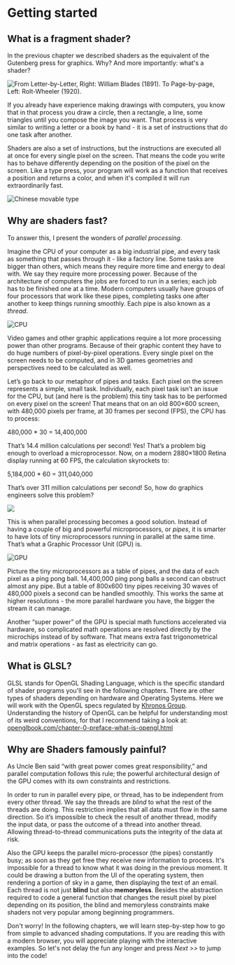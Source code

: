 # Getting started
## What is a fragment shader?

In the previous chapter we described shaders as the equivalent of the Gutenberg press for graphics. Why? And more importantly: what's a shader?

![From Letter-by-Letter, Right: William Blades (1891). To Page-by-page, Left: Rolt-Wheeler (1920).](print.png)

If you already have experience making drawings with computers, you know that in that process you draw a circle, then a rectangle, a line, some triangles until you compose the image you want. That process is very similar to writing a letter or a book by hand - it is a set of instructions that do one task after another.

Shaders are also a set of instructions, but the instructions are executed all at once for every single pixel on the screen. That means the code you write has to behave differently depending on the position of the pixel on the screen. Like a type press, your program will work as a function that receives a position and returns a color, and when it's compiled it will run extraordinarily fast.

![Chinese movable type](typepress.jpg)

## Why are shaders fast?

To answer this, I present the wonders of *parallel processing*.

Imagine the CPU of your computer as a big industrial pipe, and every task as something that passes through it - like a factory line. Some tasks are bigger than others, which means they require more time and energy to deal with. We say they require more processing power. Because of the architecture of computers the jobs are forced to run in a series; each job has to be finished one at a time. Modern computers usually have groups of four processors that work like these pipes, completing tasks one after another to keep things running smoothly. Each pipe is also known as a *thread*.

![CPU](00.jpeg)

Video games and other graphic applications require a lot more processing power than other programs. Because of their graphic content they have to do huge numbers of pixel-by-pixel operations. Every single pixel on the screen needs to be computed, and in 3D games geometries and perspectives need to be calculated as well.

Let’s go back to our metaphor of pipes and tasks. Each pixel on the screen represents a simple, small task. Individually, each pixel task isn’t an issue for the CPU, but (and here is the problem) this tiny task has to be performed on every pixel on the screen! That means that on an old 800×600 screen, with 480,000 pixels per frame, at 30 frames per second (FPS), the CPU has to process:

480,000 * 30 = 14,400,000

That’s 14.4 million calculations per second! Yes! That’s a problem big enough to overload a microprocessor.
Now, on a modern 2880×1800 Retina display running at 60 FPS, the calculation skyrockets to:

5,184,000 * 60 = 311,040,000

That’s over 311 million calculations per second! So, how do graphics engineers solve this problem?

![](03.jpeg)

This is when parallel processing becomes a good solution. Instead of having a couple of big and powerful microprocessors, or *pipes*, it is smarter to have lots of tiny microprocessors running in parallel at the same time. That’s what a Graphic Processor Unit (GPU) is.

![GPU](04.jpeg)

Picture the tiny microprocessors as a table of pipes, and the data of each pixel as a ping pong ball. 14,400,000 ping pong balls a second can obstruct almost any pipe. But a table of 800x600 tiny pipes receiving 30 waves of 480,000 pixels a second can be handled smoothly. This works the same at higher resolutions - the more parallel hardware you have, the bigger the stream it can manage.

Another “super power” of the GPU is special math functions accelerated via hardware, so complicated math operations are resolved directly by the microchips instead of by software. That means extra fast trigonometrical and matrix operations - as fast as electricity can go.

## What is GLSL?

GLSL stands for OpenGL Shading Language, which is the specific standard of shader programs you'll see in the following chapters. There are other types of shaders depending on hardware and Operating Systems. Here we will work with the OpenGL specs regulated by [Khronos Group](https://www.khronos.org/opengl/). Understanding the history of OpenGL can be helpful for understanding most of its weird conventions, for that I recommend taking a look at: [openglbook.com/chapter-0-preface-what-is-opengl.html](http://openglbook.com/chapter-0-preface-what-is-opengl.html)

## Why are Shaders famously painful?

As Uncle Ben said “with great power comes great responsibility,” and parallel computation follows this rule; the powerful architectural design of the GPU comes with its own constraints and restrictions.

In order to run in parallel every pipe, or thread, has to be independent from every other thread. We say the threads are *blind* to what the rest of the threads are doing. This restriction implies that all data must flow in the same direction. So it’s impossible to check the result of another thread, modify the input data, or pass the outcome of a thread into another thread. Allowing thread-to-thread communications puts the integrity of the data at risk.

Also the GPU keeps the parallel micro-processor (the pipes) constantly busy; as soon as they get free they receive new information to process. It's impossible for a thread to know what it was doing in the previous moment. It could be drawing a button from the UI of the operating system, then rendering a portion of sky in a game, then displaying the text of an email. Each thread is not just **blind** but also **memoryless**. Besides the abstraction required to code a general function that changes the result pixel by pixel depending on its position, the blind and memoryless constraints make shaders not very popular among beginning programmers.

Don't worry! In the following chapters, we will learn step-by-step how to go from simple to advanced shading computations. If you are reading this with a modern browser, you will appreciate playing with the interactive examples. So let's not delay the fun any longer and press *Next >>* to jump into the code!
